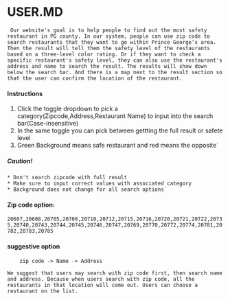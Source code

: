 USER.MD
===========

` Our website's goal is to help people to find out the most safety restaurant in PG county. In our system, people can use zip code to search restaurants that they want to go within Prince George’s area. Then the result will tell them the safety level of the restaurants based on a three-level color rating. Or if they want to check a specific restaurant's safety level, they can also use the restaurant's address and name to search the result. The results will show down below the search bar. And there is a map next to the result section so that the user can confirm the location of the restaurant.` 

#### Instructions

1. Click the toggle dropdown to pick a category(Zipcode,Address,Restaurant Name) to input into the search bar(Case-insensitive)
2. In the same toggle you can pick between gettting the full result or safete level
3. Green Background means safe restaurant and red means the opposite` 

##### Caution!
    * Don't search zipcode with full result
    * Make sure to input correct values with associated category
    * Background does not change for all search options` 

 #### Zip code option: 
 
 `20607,20608,20705,20708,20710,20712,20715,20716,20720,20721,20722,20735,20740,20743,20744,20745,20746,20747,20769,20770,20772,20774,20781,20782,20783,20785` 

#### suggestive option

        zip code -> Name -> Address
 `We suggest that users may search with zip code first, then search name and address. Because when users search with zip code, all the restaurants in that location will come out. Users can choose a restaurant on the list.  `
